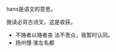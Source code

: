 hans是语文的意思。

我读必背古诗文，这是收获。

- 不赂者以赂者丧
法不责众，我暂时认同。
- 扬州慢·淮左名都


<!--stackedit_data:
eyJoaXN0b3J5IjpbMjAwMDQ3MDE0LDQ1ODg1NDk3N119
-->